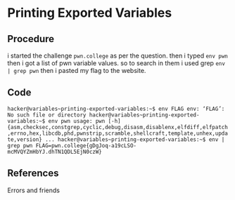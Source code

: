 # Printing Exported Variables

## Procedure
i started the challenge `pwn.college`
as per the question.
then i typed `env pwn`
then i got a list of pwn variable values.
so to search in them i used grep `env | grep pwn`
then i pasted my flag to the website.

## Code
`hacker@variables~printing-exported-variables:~$ env FLAG
env: ‘FLAG’: No such file or directory
hacker@variables~printing-exported-variables:~$ env pwn
usage: pwn [-h]
           {asm,checksec,constgrep,cyclic,debug,disasm,disablenx,elfdiff,elfpatch,errno,hex,libcdb,phd,pwnstrip,scramble,shellcraft,template,unhex,update,version}
           ...
hacker@variables~printing-exported-variables:~$ env | grep pwn
FLAG=pwn.college{gDgJoq-a19cLSO-mcMVQYZmHbYJ.dhTN1QDL5EjN0czW}`

## References
Errors and friends
